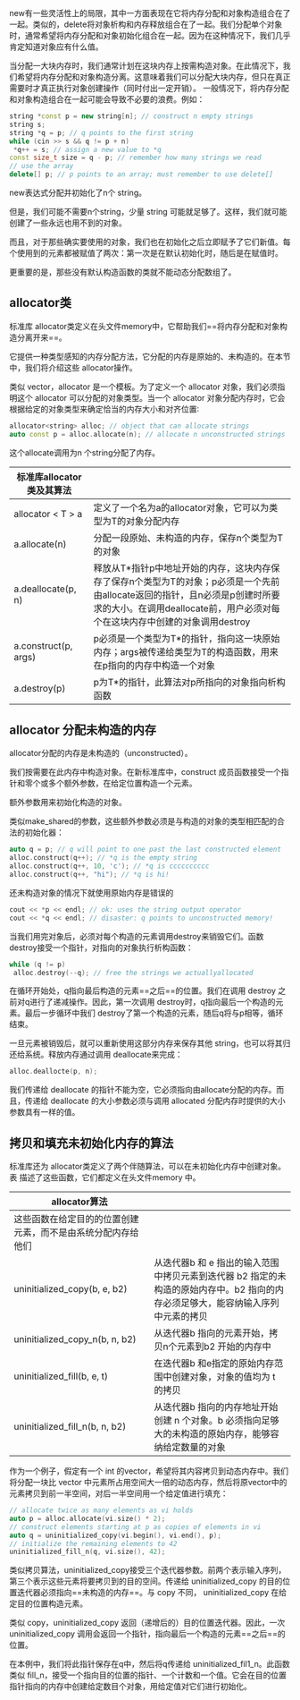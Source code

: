new有一些灵活性上的局限，其中一方面表现在它将内存分配和对象构造组合在了一起。类似的，delete将对象析构和内存释放组合在了一起。我们分配单个对象时，通常希望将内存分配和对象初始化组合在一起。因为在这种情况下，我们几乎肯定知道对象应有什么值。

当分配一大块内存时，我们通常计划在这块内存上按需构造对象。在此情况下，我们希望将内存分配和对象构造分离。这意味着我们可以分配大块内存，但只在真正需要时才真正执行对象创建操作（同时付出一定开销）。
一般情况下，将内存分配和对象构造组合在一起可能会导致不必要的浪费。例如：

```c++
string *const p = new string[n]; // construct n empty strings
string s;
string *q = p; // q points to the first string
while (cin >> s && q != p + n)
 *q++ = s; // assign a new value to *q
const size_t size = q - p; // remember how many strings we read
// use the array
delete[] p; // p points to an array; must remember to use delete[]
```

new表达式分配并初始化了n个 string。

但是，我们可能不需要n个string，少量 string 可能就足够了。这样，我们就可能创建了一些永远也用不到的对象。

而且，对于那些确实要使用的对象，我们也在初始化之后立即赋予了它们新值。每个使用到的元素都被赋值了两次：第一次是在默认初始化时，随后是在赋值时。

更重要的是，那些没有默认构造函数的类就不能动态分配数组了。

## allocator类

标准库 allocator类定义在头文件memory中，它帮助我们==将内存分配和对象构造分离开来==。

它提供一种类型感知的内存分配方法，它分配的内存是原始的、未构造的。在本节中，我们将介绍这些 allocator操作。

类似 vector，allocator 是一个模板。为了定义一个 allocator 对象，我们必须指明这个 allocator 可以分配的对象类型。当一个 allocator 对象分配内存时，它会根据给定的对象类型来确定恰当的内存大小和对齐位置∶

```c++
allocator<string> alloc; // object that can allocate strings
auto const p = alloc.allocate(n); // allocate n unconstructed strings
```

这个allocate调用为n 个string分配了内存。

| 标准库allocator类及其算法 |                                                              |
| ------------------------- | ------------------------------------------------------------ |
| allocator < T > a         | 定义了一个名为a的allocator对象，它可以为类型为T的对象分配内存 |
| a.allocate(n)             | 分配一段原始、未构造的内存，保存n个类型为T的对象             |
| a.deallocate(p, n)        | 释放从T*指针p中地址开始的内存，这块内存保存了保存n个类型为T的对象；p必须是一个先前由allocate返回的指针，且n必须是p创建时所要求的大小。在调用deallocate前，用户必须对每个在这块内存中创建的对象调用destroy |
| a.construct(p, args)      | p必须是一个类型为T*的指针，指向这一块原始内存；args被传递给类型为T的构造函数，用来在p指向的内存中构造一个对象 |
| a.destroy(p)              | p为T*的指针，此算法对p所指向的对象指向析构函数               |

## allocator 分配未构造的内存

allocator分配的内存是未构造的（unconstructed）。

我们按需要在此内存中构造对象。在新标准库中，construct 成员函数接受一个指针和零个或多个额外参数，在给定位置构造一个元素。

额外参数用来初始化构造的对象。

类似make_shared的参数，这些额外参数必须是与构造的对象的类型相匹配的合法的初始化器：

```c++
auto q = p; // q will point to one past the last constructed element
alloc.construct(q++); // *q is the empty string
alloc.construct(q++, 10, 'c'); // *q is cccccccccc
alloc.construct(q++, "hi"); // *q is hi!
```

还未构造对象的情况下就使用原始内存是错误的

```c++
cout << *p << endl; // ok: uses the string output operator
cout << *q << endl; // disaster: q points to unconstructed memory!
```

当我们用完对象后，必须对每个构造的元素调用destroy来销毁它们。函数destroy接受一个指针，对指向的对象执行析构函数：

```c++
while (q != p)
 alloc.destroy(--q); // free the strings we actuallyallocated
```

在循环开始处，q指向最后构造的元素==之后==的位置。我们在调用 destroy 之前对q进行了递减操作。因此，第一次调用 destroy时，q指向最后一个构造的元素。最后一步循环中我们 destroy了第一个构造的元素，随后q将与p相等，循环结束。

一旦元素被销毁后，就可以重新使用这部分内存来保存其他 string，也可以将其归还给系统。释放内存通过调用 deallocate来完成：

```c++
alloc.deallocte(p, n);
```

我们传递给 deallocate 的指针不能为空，它必须指向由allocate分配的内存。而且，传递给 deallocate 的大小参数必须与调用 allocated 分配内存时提供的大小参数具有一样的值。

## 拷贝和填充未初始化内存的算法

标准库还为 allocator类定义了两个伴随算法，可以在未初始化内存中创建对象。表 描述了这些函数，它们都定义在头文件memory 中。

| allocator算法                                                |                                                              |
| ------------------------------------------------------------ | ------------------------------------------------------------ |
| 这些函数在给定目的的位置创建元素，而不是由系统分配内存给他们 |                                                              |
| uninitialized_copy(b, e, b2)                                 | 从迭代器b 和 e 指出的输入范围中拷贝元素到迭代器 b2 指定的未构造的原始内存中。b2 指向的内存必须足够大，能容纳输入序列中元素的拷贝 |
| uninitialized_copy_n(b, n, b2)                               | 从迭代器b 指向的元素开始，拷贝n个元素到b2 开始的内存中       |
| uninitialized_fill(b, e, t)                                  | 在迭代器b 和e指定的原始内存范围中创建对象，对象的值均为 t 的拷贝 |
| uninitialized_fill_n(b, n, b2)                               | 从迭代器b 指向的内存地址开始创建 n 个对象。b 必须指向足够大的未构造的原始内存，能够容纳给定数量的对象 |

作为一个例子，假定有一个 int 的vector，希望将其内容拷贝到动态内存中。我们将分配一块比 vector 中元素所占用空间大一倍的动态内存，然后将原vector中的元素拷贝到前一半空间，对后一半空间用一个给定值进行填充：

```c++
// allocate twice as many elements as vi holds
auto p = alloc.allocate(vi.size() * 2);
// construct elements starting at p as copies of elements in vi
auto q = uninitialized_copy(vi.begin(), vi.end(), p);
// initialize the remaining elements to 42
uninitialized_fill_n(q, vi.size(), 42);
```

类似拷贝算法，uninitialized_copy接受三个迭代器参数。前两个表示输入序列，第三个表示这些元素将要拷贝到的目的空间。传递给 uninitialized_copy 的目的位置迭代器必须指向==未构造的内存==。与 copy 不同， uninitialized_copy 在给定目的位置构造元素。

类似 copy，uninitialized_copy 返回（递增后的）目的位置迭代器。因此，一次 uninitialized_copy 调用会返回一个指针，指向最后一个构造的元素==之后==的位置。

在本例中，我们将此指针保存在q中，然后将q传递给 uninitialized_fil1_n。此函数类似 fill_n，接受一个指向目的位置的指针、一个计数和一个值。它会在目的位置指针指向的内存中创建给定数目个对象，用给定值对它们进行初始化。
